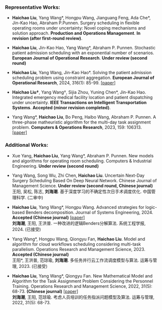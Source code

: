 
### Representative Works:

- <strong>Haichao Liu</strong>, Yang Wang*, Hongpu Wang, Jianguang Feng, Ada Che*, Jin-Kao Hao, Abraham P.Punnen. Surgery scheduling in flexible operating rooms under uncertainty: Novel coping mechanisms and solution approach. <strong>Production and Operations Management</strong>. <strong>In revision (after first-round review)</strong>.

- <strong>Haichao Liu</strong>, Jin-Kao Hao, Yang Wang*, Abraham P. Punnen. Stochastic patient admission scheduling with an exponential number of scenarios. <strong>European Journal of Operational Research</strong>. <strong>Under review (second round)</strong>
  
- <strong>Haichao Liu</strong>, Yang Wang, Jin-Kao Hao*. Solving the patient admission scheduling problem using constraint aggregation. <strong>European Journal of Operational Research</strong>, 2024, 316(1): 85-99. [[paper]](https://doi.org/10.1016/j.ejor.2024.02.009)

- <strong>Haichao Liu†</strong>, Yang Wang†, Sijia Zhou, Yuning Chen*, Jin-Kao Hao. Integrated emergency medical facility location and patient dispatching under uncertainty. <strong>IEEE Transactions on Intelligent Transportation Systems</strong>. <strong>Accepted (minor revision completed)</strong>.

- Yang Wang*, <strong>Haichao Liu</strong>, Bo Peng, Haibo Wang, Abraham P. Punnen. A three-phase matheuristic algorithm for the multi-day task assignment problem. <strong>Computers & Operations Research</strong>, 2023, 159: 106313. [[paper]](https://doi.org/10.1016/j.cor.2023.106313)

### Additional Works:

- Xue Yang, <strong>Haichao Liu</strong>, Yang Wang*, Abraham P. Punnen. New models and algorithms for operating room scheduling. Computers & Industrial Engineering. <strong>Under review (second round)</strong>

- Yang Wang, Song Wu, Zhi Chen, <strong>Haichao Liu</strong>. Uncertain Next-Day Surgery Scheduling Based On Deep Neural Network. Chinese Journal of Management Science. <strong>Under review (second round, Chinese journal)</strong> \
  王阳, 吴松, 陈志, <strong>刘海潮</strong>. 基于深度学习的不确定性次日手术调度优化. 中国管理科学. (二审中)

- <strong>Haichao Liu</strong>, Yang Wang*, Hongpu Wang. Advanced strategies for logic-based Benders decomposition. Journal of Systems Engineering, 2024. <strong>Accepted (Chinese journal)</strong> [[paper]](https://jse.tju.edu.cn/ch/reader/view_abstract.aspx?flag=2&file_no=202304100000001&journal_id=jse) \
  <strong>刘海潮</strong>, 王阳, 王洪普. 一种改进的逻辑Benders分解算法. 系统工程学报, 2024. (已接受) 

- Yang Wang*, Hongpu Wang, Qiongyu Fan, <strong>Haichao Liu</strong>. Model and algorithm for cloud workflows scheduling considering multi-task parallelism. Operations Research and Management Science, 2023. <strong>Accepted (Chinese journal)</strong> \
  王阳*, 王洪普, 范琼瑜, <strong>刘海潮</strong>. 多任务并行云工作流调度模型与算法. 运筹与管理, 2023. (已接受)

- <strong>Haichao Liu</strong>, Yang Wang*, Qiongyu Fan. New Mathematical Model and Algorithm for the Task Assignment Problem Considering the Personnel Training. Operations Research and Management Science, 2022, 31(5): 68-73. <strong>(Chinese journal)</strong> [[paper]](http://www.jorms.net/CN/10.12005/orms.2022.0150)\
  <strong>刘海潮</strong>, 王阳, 范琼瑜. 考虑人员培训的任务指派问题模型及算法. 运筹与管理, 2022, 31(5): 68-73.
